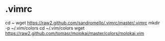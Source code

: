 .vimrc
======

cd ~
wget https://raw2.github.com/sandromello/.vimrc/master/.vimrc
mkdir -p ~/.vim/colors
cd ~/.vim/colors
wget https://raw2.github.com/tomasr/molokai/master/colors/molokai.vim
